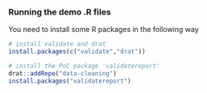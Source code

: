 
### Running the demo .R files

You need to install some R packages in the following way

```r
# install validate and drat
install.packages(c("validate","drat"))

# install the PoC package 'validatereport'
drat::addRepo("data-cleaning")
install.packages("validatereport")
```




